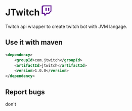 # JTwitch ![](./img/twitch.png)

Twitch api wrapper to create twitch bot with JVM langage.

## Use it with maven
```xml
<dependency>
    <groupId>com.jtwitch</groupId>
    <artifactId>jtwitch</artifactId>
    <version>1.0.0</version>
</dependency>
```

## Report bugs
don't
